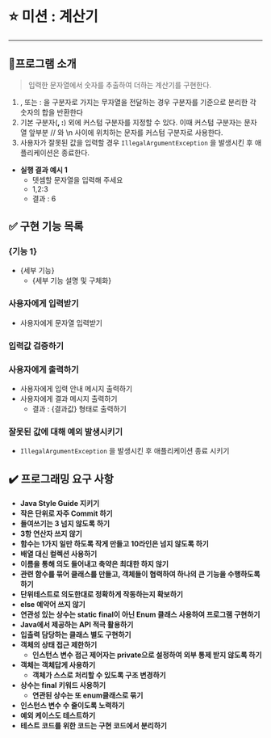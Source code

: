 # ⭐ 미션 : 계산기  

---

## 📢프로그램 소개 
>  입력한 문자열에서 숫자를 추출하여 더하는 계산기를 구현한다.
1. , 또는 : 을 구분자로 가지는 무자열을 전달하는 경우 구분자를 기준으로 분리한 각 숫자의 합을 반환한다
2. 기본 구분자(**, :**) 외에 커스텀 구분자를 지정할 수 있다. 이때 커스텀 구분자는 문자열 앞부분 // 와 \n 사이에 위치하는 문자를 커스텀 구분자로 사용한다. 
3. 사용자가 잘못된 값을 입력할 경우 `IllegalArgumentException` 을 발생시킨 후 애플리케이션은 종료한다.

* **실행 결과 예시 1** 
  - 뎃셈할 문자열을 입력해 주세요 
  - 1,2:3
  - 결과 : 6
  
## ✅ 구현 기능 목록 
### {기능 1} 
- {세부 기능} 
  - {세부 기능 설명 및 구체화} 
  
### 사용자에게 입력받기 
- 사용자에게 문자열 입력받기 

### 입력값 검증하기

### 사용자에게 출력하기
- 사용자에게 입력 안내 메시지 출력하기 
- 사용자에게 결과 메시지 출력하기
  - 결과 : {결과값} 형태로 출력하기

### 잘못된 값에 대해 예외 발생시키기 
- `IllegalArgumentException` 을 발생시킨 후 애플리케이션 종료 시키기 
## ✔️ 프로그래밍 요구 사항 
- **Java Style Guide 지키기**
- **작은 단위로 자주 Commit 하기**
- **들여쓰기는 3 넘지 않도록 하기**
- **3항 연산자 쓰지 않기**
- **함수는 1가지 일만 하도록 작게 만들고 10라인은 넘지 않도록 하기**
- **배열 대신 컬렉션 사용하기**
- **이름을 통해 의도 들어내고 축약은 최대한 하지 않기**
- **관련 함수를 묶어 클래스를 만들고, 객체들이 협력하여 하나의 큰 기능을 수행하도록 하기**
- **단위테스트로 의도한대로 정확하게 작동하는지 확보하기**
- **else 예약어 쓰지 않기**
- **연관성 있는 상수는 static final이 아닌 Enum 클래스 사용하여 프로그램 구현하기**
- **Java에서 제공하는 API 적극 활용하기**
- **입출력 담당하는 클래스 별도 구현하기**
- **객체의 상태 접근 제한하기**
    - **인스턴스 변수 접근 제어자는 private으로 설정하여 외부 통제 받지 않도록 하기**
- **객체는 객체답게 사용하기**
    - **객체가 스스로 처리할 수 있도록 구조 변경하기**
- **상수는 final 키워드 사용하기**
    - **연관된 상수는 또 enum클래스로 묶기**
- **인스턴스 변수 수 줄이도록 노력하기**
- **예외 케이스도 테스트하기**
- **테스트 코드를 위한 코드는 구현 코드에서 분리하기**
